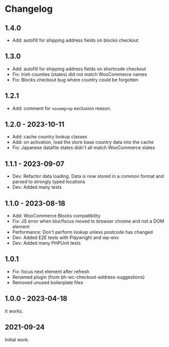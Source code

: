 # Changelog

## 1.4.0

* Add: autofill for shipping address fields on blocks checkout

## 1.3.0

* Add: autofill for shipping address fields on shortcode checkout
* Fix: Irish counties (states) did not match WooCommerce names
* Fix: Blocks checkout bug where country could be forgotten

## 1.2.1

* Add: comment for `nosemgrep` exclusion reason. 

## 1.2.0 - 2023-10-11

* Add: cache country lookup classes
* Add: on activation, load the store base country data into the cache
* Fix: Japanese datafile states didn't all match WooCommerce states

## 1.1.1 - 2023-09-07

* Dev: Refactor data loading. Data is now stored in a common format and parsed to strongly typed locations
* Dev: Added many tests

## 1.1.0 - 2023-08-18

* Add: WooCommerce Blocks compatibility
* Fix: JS error when blur/focus moved to browser chrome and not a DOM element
* Performance: Don't perform lookup unless postcode has changed
* Dev: Added E2E tests with Playwright and wp-env
* Dev: Added many PHPUnit tests

## 1.0.1

* Fix: focus next element after refresh
* Renamed plugin (from bh-wc-checkout-address-suggestions)
* Removed unused boilerplate files

## 1.0.0 - 2023-04-18

It works.

## 2021-09-24

Initial work.